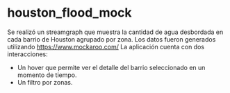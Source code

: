 # houston_flood_mock

Se realizó un streamgraph que muestra la cantidad de agua desbordada en cada barrio de Houston agrupado por zona.
Los datos fueron generados utilizando https://www.mockaroo.com/
La aplicación cuenta con dos interacciones:
* Un hover que permite ver el detalle del barrio seleccionado en un momento de tiempo.
* Un filtro por zonas.
